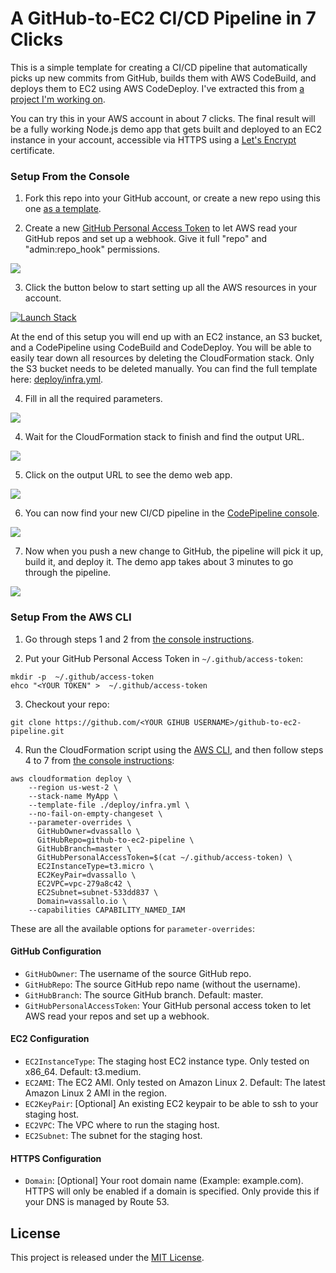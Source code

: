 # A GitHub-to-EC2 CI/CD Pipeline in 7 Clicks
This is a simple template for creating a CI/CD pipeline that automatically picks up new commits from GitHub, builds them with AWS CodeBuild, and deploys them to EC2 using AWS CodeDeploy. I've extracted this from [a project I'm working on](https://twitter.com/dvassallo/status/1126925437790081024).

You can try this in your AWS account in about 7 clicks. The final result will be a fully working Node.js demo app that gets built and deployed to an EC2 instance in your account, accessible via HTTPS using a [Let's Encrypt](https://letsencrypt.org) certificate.

### Setup From the Console

1. Fork this repo into your GitHub account, or create a new repo using this one [as a template](https://help.github.com/en/articles/creating-a-repository-from-a-template).

2. Create a new [GitHub Personal Access Token](https://github.com/settings/tokens) to let AWS read your GitHub repos and set up a webhook. Give it full "repo" and "admin:repo_hook" permissions.

![](https://dvassallo.s3-us-west-2.amazonaws.com/github-to-ec2-pipeline/github-permissions.png)

3. Click the button below to start setting up all the AWS resources in your account.

[![Launch Stack](https://cdn.rawgit.com/buildkite/cloudformation-launch-stack-button-svg/master/launch-stack.svg)](https://console.aws.amazon.com/cloudformation/home?#/stacks/new?stackName=MyApp&templateURL=https://dvassallo.s3-us-west-2.amazonaws.com/github-to-ec2-pipeline/infra.yml)

At the end of this setup you will end up with an EC2 instance, an S3 bucket, and a CodePipeline using CodeBuild and CodeDeploy. You will be able to easily tear down all resources by deleting the CloudFormation stack. Only the S3 bucket needs to be deleted manually. You can find the full template here: [deploy/infra.yml](deploy/infra.yml).

4. Fill in all the required parameters.

![](https://dvassallo.s3-us-west-2.amazonaws.com/github-to-ec2-pipeline/cfn-create-stack.png)

4. Wait for the CloudFormation stack to finish and find the output URL.

![](https://dvassallo.s3-us-west-2.amazonaws.com/github-to-ec2-pipeline/stack-output.png)

5. Click on the output URL to see the demo web app.

![](https://dvassallo.s3-us-west-2.amazonaws.com/github-to-ec2-pipeline/app.png)

6. You can now find your new CI/CD pipeline in the [CodePipeline console](https://console.aws.amazon.com/codesuite/codepipeline/pipelines).

![](https://dvassallo.s3-us-west-2.amazonaws.com/github-to-ec2-pipeline/pipeline.png)

7. Now when you push a new change to GitHub, the pipeline will pick it up, build it, and deploy it. The demo app takes about 3 minutes to go through the pipeline.

![](https://dvassallo.s3-us-west-2.amazonaws.com/github-to-ec2-pipeline/pipeline-history.png)

### Setup From the AWS CLI

1. Go through steps 1 and 2 from [the console instructions](#setup-from-the-console).

2. Put your GitHub Personal Access Token in  `~/.github/access-token`:

```
mkdir -p  ~/.github/access-token
ehco "<YOUR TOKEN" >  ~/.github/access-token
```

3. Checkout your repo:

```
git clone https://github.com/<YOUR GIHUB USERNAME>/github-to-ec2-pipeline.git
```

4. Run the CloudFormation script using the [AWS CLI](https://aws.amazon.com/cli/), and then follow steps 4 to 7 from [the console instructions](#setup-from-the-console):

```
aws cloudformation deploy \
    --region us-west-2 \
    --stack-name MyApp \
    --template-file ./deploy/infra.yml \
    --no-fail-on-empty-changeset \
    --parameter-overrides \
      GitHubOwner=dvassallo \
      GitHubRepo=github-to-ec2-pipeline \
      GitHubBranch=master \
      GitHubPersonalAccessToken=$(cat ~/.github/access-token) \
      EC2InstanceType=t3.micro \
      EC2KeyPair=dvassallo \
      EC2VPC=vpc-279a8c42 \
      EC2Subnet=subnet-533dd837 \
      Domain=vassallo.io \
    --capabilities CAPABILITY_NAMED_IAM
```

These are all the available options for `parameter-overrides`:

#### GitHub Configuration
* `GitHubOwner`: The username of the source GitHub repo.
* `GitHubRepo`: The source GitHub repo name (without the username).
* `GitHubBranch`: The source GitHub branch. Default: master.
* `GitHubPersonalAccessToken`: Your GitHub personal access token to let AWS read your repos and set up a webhook.

#### EC2 Configuration
* `EC2InstanceType`: The staging host EC2 instance type. Only tested on x86_64. Default: t3.medium.
* `EC2AMI`: The EC2 AMI. Only tested on Amazon Linux 2. Default: The latest Amazon Linux 2 AMI in the region.
* `EC2KeyPair`: [Optional] An existing EC2 keypair to be able to ssh to your staging host.
* `EC2VPC`: The VPC where to run the staging host.
* `EC2Subnet`: The subnet for the staging host.

#### HTTPS Configuration
* `Domain`: [Optional] Your root domain name (Example: example.com). HTTPS will only be enabled if a domain is specified. Only provide this if your DNS is managed by Route 53.

## License

This project is released under the [MIT License](LICENSE).
